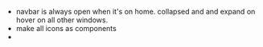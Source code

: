 
- navbar is always open when it's on home. collapsed and and expand on hover on all other windows.
- make all icons as components
- 